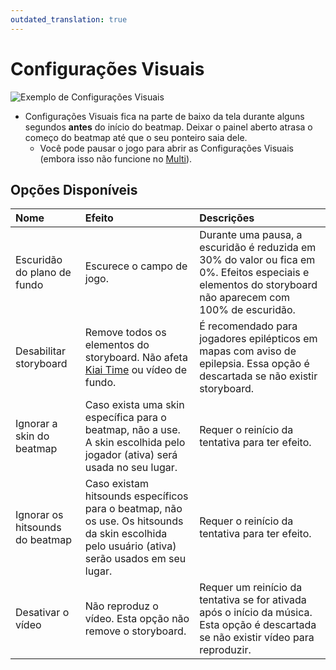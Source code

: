 ```yaml
---
outdated_translation: true
---
```


# Configurações Visuais

![](img/visual-settings-PT-BR.jpg "Exemplo de Configurações Visuais")

- Configurações Visuais fica na parte de baixo da tela durante alguns segundos **antes** do início do beatmap. Deixar o painel aberto atrasa o começo do beatmap até que o seu ponteiro saia dele.
  - Você pode pausar o jogo para abrir as Configurações Visuais (embora isso não funcione no [Multi](/wiki/Gameplay/Multiplayer)).

## Opções Disponíveis

| Nome | Efeito | Descrições |
| :-- | :-- | :-- |
| Escuridão do plano de fundo | Escurece o campo de jogo. | Durante uma pausa, a escuridão é reduzida em 30% do valor ou fica em 0%. Efeitos especiais e elementos do storyboard não aparecem com 100% de escuridão. |
| Desabilitar storyboard | Remove todos os elementos do storyboard. Não afeta [Kiai Time](/wiki/Gameplay/Kiai_time) ou vídeo de fundo. | É recomendado para jogadores epilépticos em mapas com aviso de epilepsia. Essa opção é descartada se não existir storyboard. |
| Ignorar a skin do beatmap | Caso exista uma skin específica para o beatmap, não a use. A skin escolhida pelo jogador (ativa) será usada no seu lugar. | Requer o reinício da tentativa para ter efeito. |
| Ignorar os hitsounds do beatmap | Caso existam hitsounds específicos para o beatmap, não os use. Os hitsounds da skin escolhida pelo usuário (ativa) serão usados em seu lugar. | Requer o reinício da tentativa para ter efeito. |
| Desativar o vídeo | Não reproduz o vídeo. Esta opção não remove o storyboard. | Requer um reinício da tentativa se for ativada após o início da música. Esta opção é descartada se não existir vídeo para reproduzir. |
